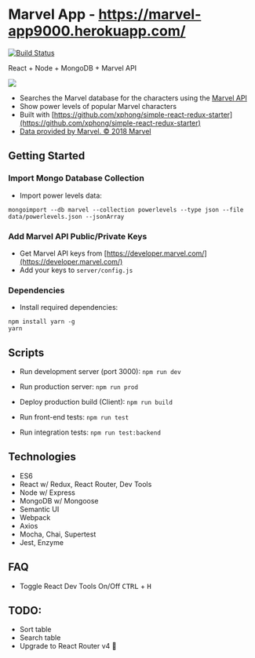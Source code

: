 # Marvel App - https://marvel-app9000.herokuapp.com/
[![Build Status](https://travis-ci.org/xphong/marvel-app.svg?branch=master)](https://travis-ci.org/xphong/marvel-app)

React + Node + MongoDB + Marvel API

![](https://i.imgur.com/tRTEFr7.gif)

* Searches the Marvel database for the characters using the [Marvel API](https://developer.marvel.com/)
* Show power levels of popular Marvel characters
* Built with [https://github.com/xphong/simple-react-redux-starter](https://github.com/xphong/simple-react-redux-starter)
* [Data provided by Marvel. © 2018 Marvel](http://marvel.com)

## Getting Started

### Import Mongo Database Collection

* Import power levels data:
```
mongoimport --db marvel --collection powerlevels --type json --file data/powerlevels.json --jsonArray
```

### Add Marvel API Public/Private Keys

* Get Marvel API keys from [https://developer.marvel.com/](https://developer.marvel.com/)
* Add your keys to `server/config.js`

### Dependencies

* Install required dependencies:
```
npm install yarn -g
yarn
```

## Scripts

* Run development server (port 3000): `npm run dev`

* Run production server: `npm run prod`

* Deploy production build (Client): `npm run build`

* Run front-end tests: `npm run test`

* Run integration tests: `npm run test:backend`

## Technologies

* ES6
* React w/ Redux, React Router, Dev Tools
* Node w/ Express
* MongoDB w/ Mongoose
* Semantic UI
* Webpack
* Axios
* Mocha, Chai, Supertest
* Jest, Enzyme

## FAQ
* Toggle React Dev Tools On/Off
<kbd>CTRL</kbd> + <kbd>H</kbd>

## TODO:

* Sort table
* Search table
* Upgrade to React Router v4 🤔
